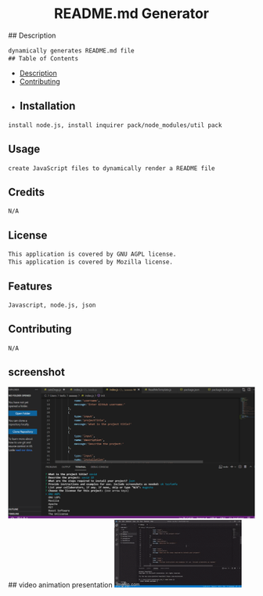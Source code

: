 <h1 align='center'></h1>
  <h1 align='center'>README.md Generator</h1>
  ## Description 

    dynamically generates README.md file
    ## Table of Contents
  - [Description](#description)
  - [Contributing](#contributing)
  -  ## Installation

    install node.js, install inquirer pack/node_modules/util pack

  ## Usage

    create JavaScript files to dynamically render a README file

  ## Credits

    N/A  

  ## License
    This application is covered by GNU AGPL license.
    This application is covered by Mozilla license.

  ## Features

    Javascript, node.js, json

  ## Contributing

    N/A
## screenshot
<img src = "./Screenshotnode.png" alt = "generator preview">
##   video animation presentation
<img src="./node_animation.gif" alt="generator preview">
